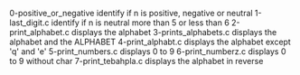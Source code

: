 0-positive_or_negative identify if n is positive, negative or neutral
1-last_digit.c identify if n is neutral more than 5 or less than 6
2-print_alphabet.c displays the alphabet
3-prints_alphabets.c displays the alphabet and the ALPHABET
4-print_alphabt.c displays the alphabet except 'q' and 'e'
5-print_numbers.c displays 0 to 9
6-print_numberz.c displays 0 to 9 without char
7-print_tebahpla.c displays the alphabet in reverse
